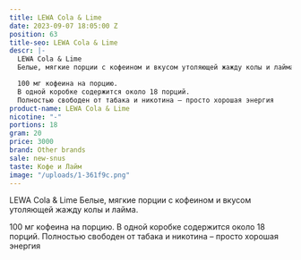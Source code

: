```yaml
---
title: LEWA Cola & Lime
date: 2023-09-07 18:05:00 Z
position: 63
title-seo: LEWA Cola & Lime
descr: |-
  LEWA Cola & Lime
  Белые, мягкие порции с кофеином и вкусом утоляющей жажду колы и лайма.

  100 мг кофеина на порцию.
  В одной коробке содержится около 18 порций.
  Полностью свободен от табака и никотина – просто хорошая энергия
product-name: LEWA Cola & Lime
nicotine: "-"
portions: 18
gram: 20
price: 3000
brand: Other brands
sale: new-snus
taste: Кофе и Лайм
image: "/uploads/1-361f9c.png"
---
```


LEWA Cola & Lime
Белые, мягкие порции с кофеином и вкусом утоляющей жажду колы и лайма.

100 мг кофеина на порцию.
В одной коробке содержится около 18 порций.
Полностью свободен от табака и никотина – просто хорошая энергия